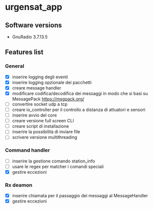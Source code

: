 # urgensat_app
## Software versions
- GnuRadio 3.7.13.5

## Features list
### General
- [x] inserire logging degli eventi
- [x] inserire logging opzionale dei pacchetti
- [x] creare message handler
- [x] modificare codifica/decodifica dei messaggi in modo che si basi su MessagePack https://msgpack.org/
- [ ] convertire socket udp a tcp
- [ ] creare io_controller per il controllo a distanza di attuatori e sensori
- [ ] inserire avvio del core
- [ ] creare versione full screen CLI
- [ ] creare script di installazione
- [ ] inserire la possibilità di inviare file
- [ ] scrivere versione multithreading

### Command handler

- [ ] inserire la gestione comando station_info
- [ ] usare le regex per matcher i comandi speciali
- [x] gestire eccezioni

### Rx deamon
- [x] inserire chiamata per il passaggio dei messaggi al MessageHandler
- [x] gestire eccezioni
